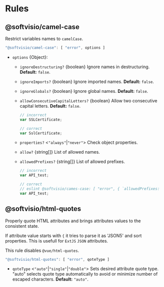 # Rules

## @softvisio/camel-case

Restrict variables names to `camelCase`.

```javascript
"@softvisio/camel-case": [ "error", options ]
```

-   `options` {Object}:

    -   `ignoreDestructuring?` {boolean} Ignore names in destructuring. **Default:** `false`.

    -   `ignoreImports?` {boolean} Ignore imported names. **Default:** `false`.

    -   `ignoreGlobals?` {boolean} Ignore global names. **Default:** `false`.

    -   `allowConsecutiveCapitalLetters?` {boolean} Allow two consecutive capital letters. **Default:** `false`.

        ```javascript
        // incorrect
        var SSLCertificate;

        // correct
        var SslCertificate;
        ```

    -   `properties?` <`"always"`|`"never"`> Check object properties.

    -   `allow?` {string\[]} List of allowed names.

    -   `allowedPrefixes?` {string\[]} List of allowed prefixes.

        ```javascript
        // incorrect
        var API_test;

        // correct
        // eslint @softvisio/cames-case: [ "error", { `allowedPrefixes: [ "API_" ] } ]
        var API_test;
        ```

## @softvisio/html-quotes

Properly quote HTML attributes and brings attributes values to the consistent state.

If attribute value starts with `{` it tries to parse it as 'JSON5' and sort properties. This is usefull for `ExtJS` `JSON` attributes.

This rule disables `@vue/html-quotes`.

```javascript
"@softvisio/html-quotes": [ "error", qoteType ]
```

-   `qoteType` <`"auto"`|`"single"`|`"double"`> Sets desired attribute quote type. "auto" selects quote type automatically to avoid or minimize number of escaped characters. **Default:** `"auto"`.
